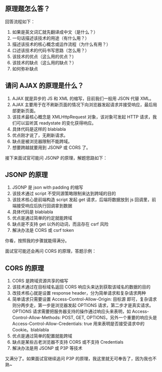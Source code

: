 ## 原理题怎么答？

回答流程如下：

1. 如果是英文词汇就先翻译成中文（是什么？）
2. 一句话描述该技术的用途（有什么用？）
3. 描述该技术的核心概念或运作流程（为什么有用？）
4. 口述该技术的代码书写思路（怎么用？）
5. 该技术的优点（这么用的优点？)
6. 该技术的缺点（这么用的缺点？）
7. 如何弥补缺点

## 请问 AJAX 的原理是什么？

1. AJAX 就是异步的 JS 和 XML 的缩写，目前我们一般用 JSON 代替 XML。
2. AJAX 主要用于在不刷新页面的情况下向浏览器发起请求并接受响应，最后局部更新页面。
3. 该技术最核心概念是 XMLHttpRequest 对象，该对象可发起 HTTP 请求，我们可以监听其 readystate 的变化获得响应。
4. 具体代码是这样的 blablabla
5. 优点刚才说了，无刷新请求。
6. 缺点是被浏览器限制不能跨域。
7. 想要跨越就要用到 JSONP 或 CORS 了。

接下来面试官可能问 JSONP 的原理，解题思路如下：

## JSONP 的原理

1. JSONP 是 json with padding 的缩写
2. 该技术通过 script 不受同源策略限制来达到跨域的目的
3. 该技术核心是前端构造 script 发起 get 请求，后端将数据放到 js 回调里，前端接受响应后执行回调拿到数据
4. 具体代码是 blablabla
5. 优点是通过简单的约定就能跨域
6. 缺点是不支持 get 以外的动词，而且存在 csrf 风险
7. 解决办法是 CORS 或 csrf token

你看，按照我的步骤就能得满分。

面试官可能还会再问 CORS 的原理，答题示例：

## CORS 的原理

1. CORS 是跨域资源共享的缩写
2. 该技术通过在目标域名返回 CORS 响应头来达到获取该域名的数据的目的
3. 改技术核心就是设置 response header，分为简单请求和复杂请求两种
4. 简单请求只需要设置 Access-Control-Allow-Origin: 目标源 即可，复杂请求则分两步走，第一步是浏览器发起 OPTIONS 请求，第二步才是真实请求。OPTIONS 请求需要把服务器支持的操作通过响应头来表明，如 Access-Control-Allow-Methods: POST, GET, OPTIONS，另外一个重要的响应头是 Access-Control-Allow-Credentials: true 用来表明是否接受请求中的 Cookie。blablabla
5. 优点是通过简单的配置就能跨域
6. 缺点是某些古老浏览器不支持 CORS 或不支持 Credentials
7. 解决办法是用 JSONP 或 P3P 等技术

又满分了。如果面试官继续追问 P3P 的原理，我这里就无可奉告了，因为我也不熟~